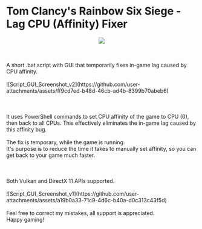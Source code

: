 # Tom Clancy's Rainbow Six Siege - Lag CPU (Affinity) Fixer
<p align="center">
  <a href="https://www.buymeacoffee.com/fat_kopa" target="_blank">
    <img src="https://www.buymeacoffee.com/assets/img/custom_images/orange_img.png">
  </a>
</p>
<br>
<br>
A short .bat script with GUI that temporarily fixes in-game lag caused by CPU affinity. 
<br>
<br>
![Script_GUI_Screenshot_v2](https://github.com/user-attachments/assets/ff9cd7ed-b48d-46cb-ad4b-8399b70abeb6)
<br>
<br>
<br>
<br>
It uses PowerShell commands to set CPU affinity of the game to CPU (0), then back to all CPUs. 
This effectively eliminates the in-game lag caused by this affinity bug.
<br>
<br>
The fix is temporary, while the game is running.
<br>
It's purpose is to reduce the time it takes to manually set affinity, so you can get back to your game much faster.
<br>
<br>
<br>
<br>
Both Vulkan and DirectX 11 APIs supported.
<br>
<br>
![Script_GUI_Screenshot_v1](https://github.com/user-attachments/assets/a19b0a33-71c9-4d6c-b40a-d0c313c43f5d)
<br>
<br>
Feel free to correct my mistakes, all support is appreciated.
<br>
Happy gaming!
<br>
